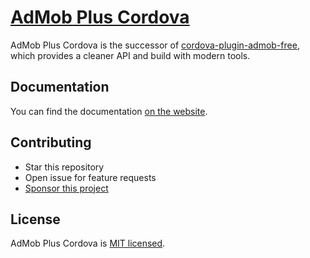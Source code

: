 # [AdMob Plus Cordova](https://admob-plus.github.io)

AdMob Plus Cordova is the successor of [cordova-plugin-admob-free](https://github.com/ratson/cordova-plugin-admob-free), which provides a cleaner API and build with modern tools.

## Documentation

You can find the documentation [on the website](https://admob-plus.github.io/docs/).

## Contributing

- Star this repository
- Open issue for feature requests
- [Sponsor this project](https://admob-plus.github.io/funding)

## License

AdMob Plus Cordova is [MIT licensed](../../LICENSE).
